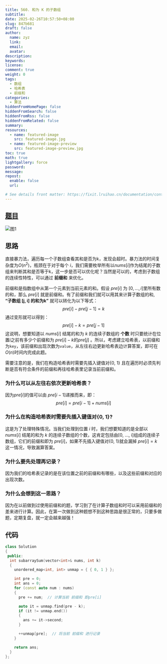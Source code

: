 ```yaml
---
title: 560. 和为 K 的子数组
subtitle:
date: 2025-02-26T10:57:50+08:00
slug: 847b681
draft: false
author:
  name: zyz
  link:
  email:
  avatar:
description:
keywords:
license:
comment: true
weight: 0
tags:
  - 数组
  - 哈希表
  - 前缀和
categories:
  - 算法
hiddenFromHomePage: false
hiddenFromSearch: false
hiddenFromRss: false
hiddenFromRelated: false
summary:
resources:
  - name: featured-image
    src: featured-image.jpg
  - name: featured-image-preview
    src: featured-image-preview.jpg
toc: true
math: true
lightgallery: force
password:
message:
repost:
  enable: false
  url:

# See details front matter: https://fixit.lruihao.cn/documentation/content-management/introduction/#front-matter
---
```


## [题目](https://leetcode.cn/problems/subarray-sum-equals-k/description/?envType=study-plan-v2&envId=top-100-liked)

![图1](/PostsImgs/LeetCode/560/question.png)

## 思路

直接暴力法，遍历每一个子数组查看其和是否为k，发现会超时。暴力法的时间复杂度为$O(n^2)$，瓶颈在于对于每个 $i$，我们需要枚举所有以$nums[i]$作为结尾的子数组来判断其和是否等于k，这一步是否可以优化呢？当然是可以的，考虑到子数组的连续性特性，可以通过 **前缀和** 来优化。

前缀和是指数组中从第一个元素到当前元素的和。假设 $pre[i]$ 为 $[0, ..., i]$里所有数的和，那么 $pre[i]$ 就是前缀和。有了前缀和我们就可以用其来计算子数组的和, **“子数组 [j, i] 的和为k”** 就可以转化为以下等式：
$$
pre[i] - pre[j - 1] = k
$$
通过变形就可以得到：
$$
pre[i]  - k =  pre[j - 1]
$$
这说明，想要知道以 $nums[i]$ 结尾的和为 $k$ 的连续子数组的 **个数** 时只要统计在位置$i$之前有多少个前缀和为 $pre[i]  - k$的$pre[j]$ 。所以，考虑建立哈希表，以前缀和为`key`，该前缀和出现次数为`value`，从左往右边更新哈希表边计算答案，即可在$O(n)$时间内完成此题。

需要注意的是，我们在构造哈希表时需要先插入键值对{0, 1} 且在遍历时必须先判断是否有符合条件的前缀和再往哈希表里记录当前前缀和。

### 为什么可以从左往右依次更新哈希表？

因为$pre[i]$的值可以由 $pre[i - 1]$递推而来，即：
$$
pre[i] = pre[i - 1] + nums[i]
$$

### 为什么在构造哈希表时需要先插入键值对{0, 1}?

这是为了处理特殊情况。当我们处理到位置 $i$ 时，我们想要知道的是全部以 $nums[i]$ 结尾的和为 $k$ 的连续子数组的个数，这肯定包括由[0, ..., i]组成的连续子数组，它们的前缀和即为 $pre[i]$，如果不先插入键值对{0, 1}就会漏掉 $pre[i] = k$ 这一情况，导致漏算答案。

### 为什么要先处理再记录？

因为我们的哈希表记录的是在该位置之前的前缀和有哪些，以及这些前缀和对应的出现次数。

### 为什么会想到这一思路？

因为在以前做到过使用前缀和的题，学习到了在计算子数组和时可以采用前缀和的差来进行计算。因此，在第一次做到这种题想不到这种思路是很正常的，只要多做题，定期复盘，就一定会越来越强！

## 代码

```cpp
class Solution
{
 public:
  int subarraySum(vector<int>& nums, int k)
  {
    unordered_map<int, int> unmap = { { 0, 1 } }; 

    int pre = 0;
    int ans = 0;
    for (const auto num : nums)
    {
      pre += num;  // 计算当前 前缀和 即pre[i]

      auto it = unmap.find(pre - k);
      if (it != unmap.end())
      {
        ans += it->second;
      }

      ++unmap[pre];  // 将当前 前缀和 进行记录
    }

    return ans;
  }
};
```
